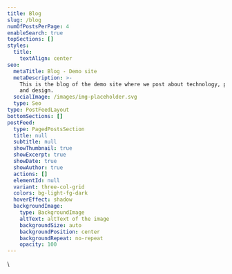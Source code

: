 ```yaml
---
title: Blog
slug: /blog
numOfPostsPerPage: 4
enableSearch: true
topSections: []
styles:
  title:
    textAlign: center
seo:
  metaTitle: Blog - Demo site
  metaDescription: >-
    This is the blog of the demo site where we post about technology, product,
    and design.
  socialImage: /images/img-placeholder.svg
  type: Seo
type: PostFeedLayout
bottomSections: []
postFeed:
  type: PagedPostsSection
  title: null
  subtitle: null
  showThumbnail: true
  showExcerpt: true
  showDate: true
  showAuthor: true
  actions: []
  elementId: null
  variant: three-col-grid
  colors: bg-light-fg-dark
  hoverEffect: shadow
  backgroundImage:
    type: BackgroundImage
    altText: altText of the image
    backgroundSize: auto
    backgroundPosition: center
    backgroundRepeat: no-repeat
    opacity: 100
---
```



<div id="as-root"></div>\<script>(function(e,t,n){var r,i=e.getElementsByTagName(t)\[0];if(e.getElementById(n))return;r=e.createElement(t);r.id=n;r.src="https\://button.aftership.com/all.js?username=chinemeremjohnboscoe";i.parentNode.insertBefore(r,i)})(document,"script","aftership-jssdk")</script>



